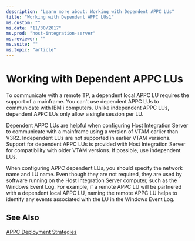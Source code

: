 ```yaml
---
description: "Learn more about: Working with Dependent APPC LUs"
title: "Working with Dependent APPC LUs1"
ms.custom: ""
ms.date: "11/30/2017"
ms.prod: "host-integration-server"
ms.reviewer: ""
ms.suite: ""
ms.topic: "article"
---
```

# Working with Dependent APPC LUs
To communicate with a remote TP, a dependent local APPC LU requires the support of a mainframe. You can't use dependent APPC LUs to communicate with IBM i computers. Unlike independent APPC LUs, dependent APPC LUs only allow a single session per LU.  
  
 Dependent APPC LUs are helpful when configuring Host Integration Server to communicate with a mainframe using a version of VTAM earlier than V3R2. Independent LUs are not supported in earlier VTAM versions. Support for dependent APPC LUs is provided with Host Integration Server for compatibility with older VTAM versions. If possible, use independent LUs.  
  
 When configuring APPC dependent LUs, you should specify the network name and LU name. Even though they are not required, they are used by software running on the Host Integration Server computer, such as the Windows Event Log. For example, if a remote APPC LU will be partnered with a dependent local APPC LU, naming the remote APPC LU helps to identify any events associated with the LU in the Windows Event Log.  
  
## See Also  
 [APPC Deployment Strategies](../core/appc-deployment-strategies1.md)
